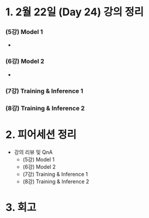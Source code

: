 # 1. 2월 22일 (Day 24) 강의 정리

### (5강) Model 1

- 

### (6강) Model 2

- 

### (7강) Training & Inference 1

### (8강) Training & Inference 2

# 2. 피어세션 정리

- 강의 리뷰 및 QnA
  - (5강) Model 1
  - (6강) Model 2
  - (7강) Training & Inference 1
  - (8강) Training & Inference 2

# 3. 회고
